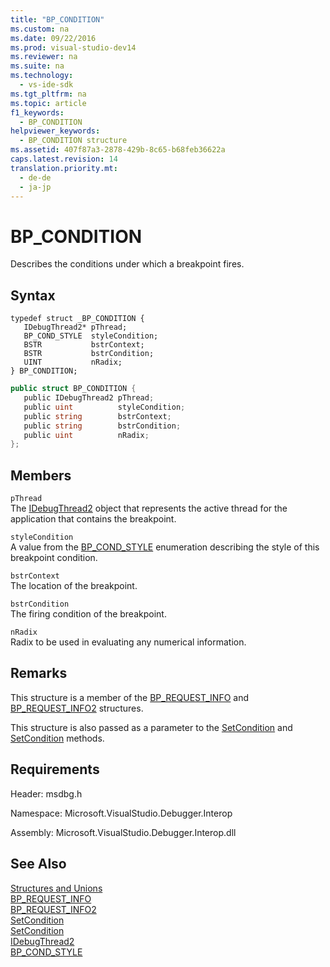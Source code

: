 ```yaml
---
title: "BP_CONDITION"
ms.custom: na
ms.date: 09/22/2016
ms.prod: visual-studio-dev14
ms.reviewer: na
ms.suite: na
ms.technology: 
  - vs-ide-sdk
ms.tgt_pltfrm: na
ms.topic: article
f1_keywords: 
  - BP_CONDITION
helpviewer_keywords: 
  - BP_CONDITION structure
ms.assetid: 407f87a3-2878-429b-8c65-b68feb36622a
caps.latest.revision: 14
translation.priority.mt: 
  - de-de
  - ja-jp
---
```

# BP_CONDITION
Describes the conditions under which a breakpoint fires.  
  
## Syntax  
  
```cpp#  
typedef struct _BP_CONDITION {   
   IDebugThread2* pThread;  
   BP_COND_STYLE  styleCondition;  
   BSTR           bstrContext;  
   BSTR           bstrCondition;  
   UINT           nRadix;  
} BP_CONDITION;  
```  
  
```c#  
public struct BP_CONDITION {   
   public IDebugThread2 pThread;  
   public uint          styleCondition;  
   public string        bstrContext;  
   public string        bstrCondition;  
   public uint          nRadix;  
};  
```  
  
## Members  
 `pThread`  
 The [IDebugThread2](../vs140/idebugthread2.md) object that represents the active thread for the application that contains the breakpoint.  
  
 `styleCondition`  
 A value from the [BP_COND_STYLE](../vs140/bp_cond_style.md) enumeration describing the style of this breakpoint condition.  
  
 `bstrContext`  
 The location of the breakpoint.  
  
 `bstrCondition`  
 The firing condition of the breakpoint.  
  
 `nRadix`  
 Radix to be used in evaluating any numerical information.  
  
## Remarks  
 This structure is a member of the [BP_REQUEST_INFO](../vs140/bp_request_info.md) and [BP_REQUEST_INFO2](../vs140/bp_request_info2.md) structures.  
  
 This structure is also passed as a parameter to the [SetCondition](../vs140/idebugboundbreakpoint2--setcondition.md) and [SetCondition](../vs140/idebugpendingbreakpoint2--setcondition.md) methods.  
  
## Requirements  
 Header: msdbg.h  
  
 Namespace: Microsoft.VisualStudio.Debugger.Interop  
  
 Assembly: Microsoft.VisualStudio.Debugger.Interop.dll  
  
## See Also  
 [Structures and Unions](../vs140/structures-and-unions.md)   
 [BP_REQUEST_INFO](../vs140/bp_request_info.md)   
 [BP_REQUEST_INFO2](../vs140/bp_request_info2.md)   
 [SetCondition](../vs140/idebugboundbreakpoint2--setcondition.md)   
 [SetCondition](../vs140/idebugpendingbreakpoint2--setcondition.md)   
 [IDebugThread2](../vs140/idebugthread2.md)   
 [BP_COND_STYLE](../vs140/bp_cond_style.md)